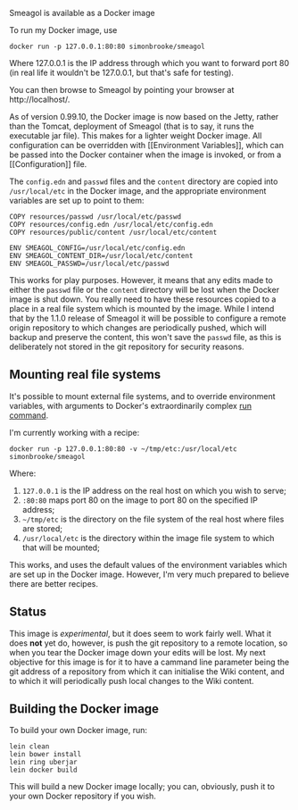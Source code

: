 Smeagol is available as a Docker image

To run my Docker image, use

    docker run -p 127.0.0.1:80:80 simonbrooke/smeagol
		
Where 127.0.0.1 is the IP address through which you want to forward port 80 (in real life it wouldn't be 127.0.0.1, but that's safe for testing).

You can then browse to Smeagol by pointing your browser at http://localhost/.

As of version 0.99.10, the Docker image is now based on the Jetty, rather than the Tomcat, deployment of Smeagol (that is to say, it runs the executable jar file). This makes for a lighter weight Docker image. All configuration can be overridden with [[Environment Variables]], which can be passed into the Docker container when the image is invoked, or from a [[Configuration]] file.

The `config.edn` and `passwd` files and the `content` directory are copied into `/usr/local/etc` in the Docker image, and the appropriate environment variables are set up to point to them:
```
COPY resources/passwd /usr/local/etc/passwd
COPY resources/config.edn /usr/local/etc/config.edn
COPY resources/public/content /usr/local/etc/content

ENV SMEAGOL_CONFIG=/usr/local/etc/config.edn
ENV SMEAGOL_CONTENT_DIR=/usr/local/etc/content
ENV SMEAGOL_PASSWD=/usr/local/etc/passwd
```
This works for play purposes. However, it means that any edits made to either the `passwd` file or the `content` directory will be lost when the Docker image is shut down. You really need to have these resources copied to a place in a real file system which is mounted by the image. While I intend that by the 1.1.0 release of Smeagol it will be possible to configure a remote origin repository to which changes are periodically pushed, which will backup and preserve the content, this won't save the `passwd` file, as this is deliberately not stored in the git repository for security reasons.

## Mounting real file systems

It's possible to mount external file systems, and to override environment variables, with arguments to Docker's extraordinarily complex [run command](https://docs.docker.com/engine/reference/commandline/run/). 

I'm currently working with a recipe:

    docker run -p 127.0.0.1:80:80 -v ~/tmp/etc:/usr/local/etc simonbrooke/smeagol

Where:

1. `127.0.0.1` is the IP address on the real host on which you wish to serve;
2. `:80:80` maps port 80 on the image to port 80 on the specified IP address;
3. `~/tmp/etc` is the directory on the file system of the real host where files are stored;
4. `/usr/local/etc` is the directory within the image file system to which that will be mounted;

This works, and uses the default values of the environment variables which are set up in the Docker image. However, I'm very much prepared to believe there are better recipes.

## Status

This image is _experimental_, but it does seem to work fairly well. What it does **not** yet do, however, is push the git repository to a remote location, so when you tear the Docker image down your edits will be lost. My next objective for this image is for it to have a cammand line parameter being the git address of a repository from which it can initialise the Wiki content, and to which it will periodically push local changes to the Wiki content.

## Building the Docker image

To build your own Docker image, run:

    lein clean
    lein bower install
    lein ring uberjar
    lein docker build

This will build a new Docker image locally; you can, obviously, push it to your own Docker repository if you wish.
